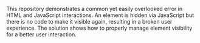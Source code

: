 This repository demonstrates a common yet easily overlooked error in HTML and JavaScript interactions. An element is hidden via JavaScript but there is no code to make it visible again, resulting in a broken user experience. The solution shows how to properly manage element visibility for a better user interaction.